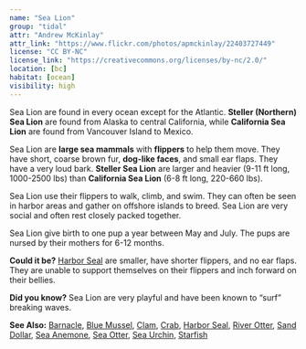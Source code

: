 ```yaml
---
name: "Sea Lion"
group: "tidal"
attr: "Andrew McKinlay"
attr_link: "https://www.flickr.com/photos/apmckinlay/22403727449"
license: "CC BY-NC"
license_link: "https://creativecommons.org/licenses/by-nc/2.0/"
location: [bc]
habitat: [ocean]
visibility: high
---
```

Sea Lion are found in every ocean except for the Atlantic. **Steller (Northern) Sea Lion** are found from Alaska to central California, while **California Sea Lion** are found from Vancouver Island to Mexico.

Sea Lion are **large sea mammals** with **flippers** to help them move. They have short, coarse brown fur, **dog-like faces**, and small ear flaps. They have a very loud bark. **Steller Sea Lion** are larger and heavier (9-11 ft long, 1000-2500 lbs) than **California Sea Lion** (6-8 ft long, 220-660 lbs).

Sea Lion use their flippers to walk, climb, and swim. They can often be seen in harbor areas and gather on offshore islands to breed. Sea Lion are very social and often rest closely packed together.

Sea Lion give birth to one pup a year between May and July. The pups are nursed by their mothers for 6-12 months.

**Could it be?** [Harbor Seal](/animals/harbseal/) are smaller, have shorter flippers, and no ear flaps. They are unable to support themselves on their flippers and inch forward on their bellies.

**Did you know?** Sea Lion are very playful and have been known to “surf” breaking waves.

<!-- generated, do not edit -->
**See Also:**
[Barnacle](/animals/barnacle/),
[Blue Mussel](/animals/blumussel/),
[Clam](/animals/clam/),
[Crab](/animals/crab/),
[Harbor Seal](/animals/harbseal/),
[River Otter](/animals/rivotter/),
[Sand Dollar](/animals/sandolr/),
[Sea Anemone](/animals/seaanem/),
[Sea Otter](/animals/seaotter/),
[Sea Urchin](/animals/seaurch/),
[Starfish](/animals/starfish/)
